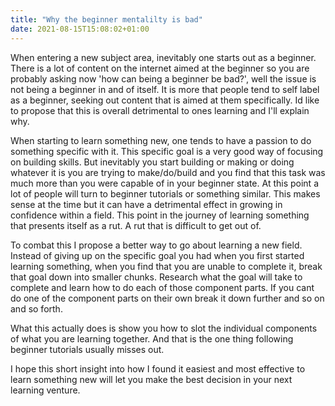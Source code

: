 ```yaml
---
title: "Why the beginner mentalilty is bad"
date: 2021-08-15T15:08:02+01:00
---
```

When entering a new subject area, inevitably one starts out as a beginner. There is a lot of content on the internet aimed at the beginner so you are probably asking now 'how can being a beginner be bad?', well the issue is not being a beginner in and of itself. It is more that people tend to self label as a beginner, seeking out content that is aimed at them specifically. Id like to propose that this is overall detrimental to ones learning and I'll explain why. 

When starting to learn something new, one tends to have a passion to do something specific with it. This specific goal is a very good way of focusing on building skills. But inevitably you start building or making or doing whatever it is you are trying to make/do/build and you find that this task was much more than you were capable of in your beginner state. At this point a lot of people will turn to beginner tutorials or something similar. This makes sense at the time but it can have a detrimental effect in growing in confidence within a field. This point in the journey of learning something that presents itself as a rut. A rut that is difficult to get out of.

To combat this I propose a better way to go about learning a new field. Instead of giving up on the specific goal you had when you first started learning something, when you find that you are unable to complete it, break that goal down into smaller chunks. Research what the goal will take to complete and learn how to do each of those component parts. If you cant do one of the component parts on their own break it down further and so on and so forth. 

What this actually does is show you how to slot the individual components of what you are learning together. And that is the one thing following beginner tutorials usually misses out. 

I hope this short insight into how I found it easiest and most effective to learn something new will let you make the best decision in your next learning venture.

